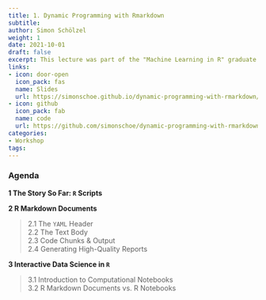 ```yaml
---
title: 1. Dynamic Programming with Rmarkdown
subtitle: 
author: Simon Schölzel
weight: 1
date: 2021-10-01
draft: false
excerpt: This lecture was part of the "Machine Learning in R" graduate course held at University of Münster, School of Business and Economics (winter term 2021/22). 🎓
links:
- icon: door-open
  icon_pack: fas
  name: Slides
  url: https://simonschoe.github.io/dynamic-programming-with-rmarkdown/
- icon: github
  icon_pack: fab
  name: code
  url: https://github.com/simonschoe/dynamic-programming-with-rmarkdown
categories:
- Workshop
tags:
---
```


### Agenda

**1 The Story So Far: `R` Scripts**

**2 R Markdown Documents**  
> 2.1 The `YAML` Header  
2.2 The Text Body  
2.3 Code Chunks & Output  
2.4 Generating High-Quality Reports
  
**3 Interactive Data Science in `R`**  
> 3.1 Introduction to Computational Notebooks  
3.2 R Markdown Documents vs. R Notebooks
